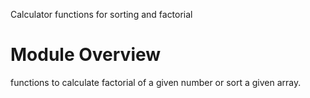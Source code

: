 Calculator functions for sorting and factorial

# Module Overview
functions to calculate factorial of a given number or sort a given array.
